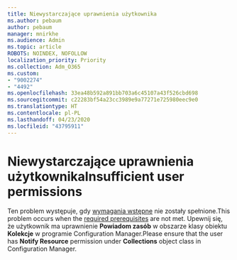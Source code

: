 ```yaml
---
title: Niewystarczające uprawnienia użytkownika
ms.author: pebaum
author: pebaum
manager: mnirkhe
ms.audience: Admin
ms.topic: article
ROBOTS: NOINDEX, NOFOLLOW
localization_priority: Priority
ms.collection: Adm_O365
ms.custom:
- "9002274"
- "4492"
ms.openlocfilehash: 33ea48b592a891bb703a6c45107a43f526cbd698
ms.sourcegitcommit: c22283bf54a23cc3989e9a77271e725980eec9e0
ms.translationtype: HT
ms.contentlocale: pl-PL
ms.lasthandoff: 04/23/2020
ms.locfileid: "43795911"
---
```

# <a name="insufficient-user-permissions"></a><span data-ttu-id="6ef4f-102">Niewystarczające uprawnienia użytkownika</span><span class="sxs-lookup"><span data-stu-id="6ef4f-102">Insufficient user permissions</span></span>

<span data-ttu-id="6ef4f-103">Ten problem występuje, gdy [wymagania wstępne](https://docs.microsoft.com/configmgr/tenant-attach/device-sync-actions#prerequisites) nie zostały spełnione.</span><span class="sxs-lookup"><span data-stu-id="6ef4f-103">This problem occurs when the [required prerequisites](https://docs.microsoft.com/configmgr/tenant-attach/device-sync-actions#prerequisites) are not met.</span></span> <span data-ttu-id="6ef4f-104">Upewnij się, że użytkownik ma uprawnienie **Powiadom zasób** w obszarze klasy obiektu **Kolekcje** w programie Configuration Manager.</span><span class="sxs-lookup"><span data-stu-id="6ef4f-104">Please ensure that the user has **Notify Resource** permission under **Collections** object class in Configuration Manager.</span></span>
